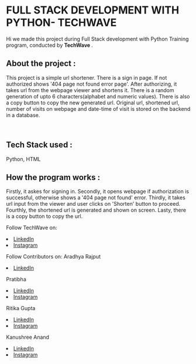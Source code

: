# FULL STACK DEVELOPMENT WITH PYTHON- TECHWAVE 
Hi we made this project during Full Stack development with Python Training program, conducted by <b> TechWave </b>.

## About the project :
This project is a simple url shortener. There is a sign in page. If not authorized shows '404 page not found error page'. After authorizing, it takes url 
from the webpage viewer and shortens it. There is a random generation of upto 6 characters(alphabet and numeric values). There is also a copy button to copy the new generated url. Original url, shortened url, number of visits on webpage and date-time of visit is stored on the backend in a database.

<br>

## Tech Stack used :
Python,
HTML

## How the program works :
Firstly, it askes for signing in.
Secondly, it opens webpage if authorization is successful, otherwise shows a '404 page not found' error.
Thirdly, it takes url input from the viewer and user clicks on 'Shorten' button to proceed.
Fourthly, the shortened url is generated and shown on screen.
Lasty, there is a copy button to copy the url.
</br>



Follow TechWave on: 
<li><a href="https://www.linkedin.com/company/techwave-courses/">LinkedIn</a>
<li><a href="https://www.instagram.com/techwave.courses/">Instagram</a>

Follow Contributors on:
Aradhya Rajput
<li><a href="https://www.linkedin.com/in/aradhya-41364121a">LinkedIn</a>

Pratibha
<li><a href="https://www.linkedin.com/in/pratibha-k-b233a9237">LinkedIn</a>
<li><a href="https://www.instagram.com/provita3416/"> Instagram</a>

Ritika Gupta
<li><a href="https://www.linkedin.com/in/ritika-gupta-10507122a/">LinkedIn</a>
<li><a href="https://www.instagram.com/ritika_1302/?hl=en"> Instagram</a>

Kanushree Anand
<li><a href="https://www.linkedin.com/in/kanushree-anand-21b03523b/">LinkedIn</a>
<li><a href="https://www.instagram.com/kanushreeanand/"> Instagram</a>

